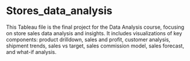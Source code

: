 # Stores_data_analysis
This Tableau file is the final project for the Data Analysis course, focusing on store sales data analysis and insights. It includes visualizations of key components: product drilldown, sales and profit, customer analysis, shipment trends, sales vs target, sales commission model, sales forecast, and what-if analysis.
